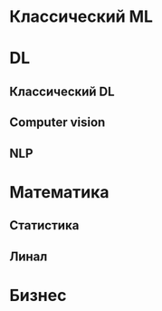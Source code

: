 # Классический ML


# DL
## Классический DL

## Computer vision

## NLP
# Математика

## Статистика

## Линал


# Бизнес